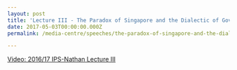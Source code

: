```yaml
---
layout: post
title: 'Lecture III - The Paradox of Singapore and the Dialectic of Governance, 3 May 2017'
date: 2017-05-03T00:00:00.000Z
permalink: /media-centre/speeches/the-paradox-of-singapore-and-the-dialectic-of-governance/

---
```






[Video: 2016/17 IPS-Nathan Lecture III](https://lkyspp.nus.edu.sg/news-events/events/details/2016-17-ips-nathan-lectures-lecture-iii-(the-paradox-of-singapore-and-the-dialectic-of-governance))
